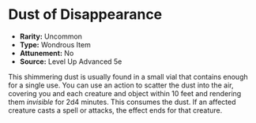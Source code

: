 # Dust of Disappearance

- **Rarity:** Uncommon
- **Type:** Wondrous Item
- **Attunement:** No
- **Source:** Level Up Advanced 5e

This shimmering dust is usually found in a small vial that contains enough for a single use. You can use an action to scatter the dust into the air, covering you and each creature and object within 10 feet and rendering them _invisible_  for 2d4 minutes. This consumes the dust. If an affected creature casts a spell or attacks, the effect ends for that creature.
